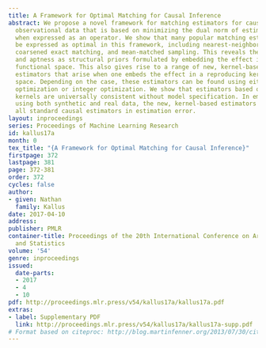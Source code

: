 ```yaml
---
title: A Framework for Optimal Matching for Causal Inference
abstract: We propose a novel framework for matching estimators for causal effect from
  observational data that is based on minimizing the dual norm of estimation error
  when expressed as an operator. We show that many popular matching estimators can
  be expressed as optimal in this framework, including nearest-neighbor matching,
  coarsened exact matching, and mean-matched sampling. This reveals their motivation
  and aptness as structural priors formulated by embedding the effect in a particular
  functional space. This also gives rise to a range of new, kernel-based matching
  estimators that arise when one embeds the effect in a reproducing kernel Hilbert
  space. Depending on the case, these estimators can be found using either quadratic
  optimization or integer optimization. We show that estimators based on universal
  kernels are universally consistent without model specification. In empirical results
  using both synthetic and real data, the new, kernel-based estimators outperform
  all standard causal estimators in estimation error.
layout: inproceedings
series: Proceedings of Machine Learning Research
id: kallus17a
month: 0
tex_title: "{A Framework for Optimal Matching for Causal Inference}"
firstpage: 372
lastpage: 381
page: 372-381
order: 372
cycles: false
author:
- given: Nathan
  family: Kallus
date: 2017-04-10
address: 
publisher: PMLR
container-title: Proceedings of the 20th International Conference on Artificial Intelligence
  and Statistics
volume: '54'
genre: inproceedings
issued:
  date-parts:
  - 2017
  - 4
  - 10
pdf: http://proceedings.mlr.press/v54/kallus17a/kallus17a.pdf
extras:
- label: Supplementary PDF
  link: http://proceedings.mlr.press/v54/kallus17a/kallus17a-supp.pdf
# Format based on citeproc: http://blog.martinfenner.org/2013/07/30/citeproc-yaml-for-bibliographies/
---
```

